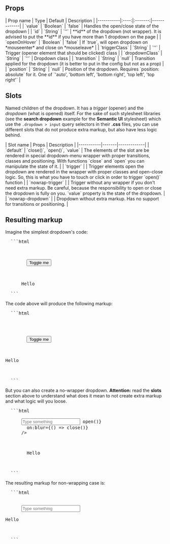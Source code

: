 <h2 id="props">Props</h2>

<div class="table">
  | Prop name | Type | Default | Description |
  |-----------|:----:|:-------:|-------------|
  | `value` | `Boolean` | `false` | Handles the open/close state of the dropdown |
  | `id` | `String` | `''` | **id** of the dropdown (not wrapper). It is advised to put the **id** if you have more than 1 dropdown on the page |
  | `openOnHover` | `Boolean` | `false` | If `true`, will open dropdown on *mouseenter* and close on *mouseleave* |
  | `triggerClass` | `String` | `''` | Trigger (opener element that should be clicked) class |
  | `dropdownClass` | `String` | `''` | Dropdown class |
  | `transition` | `String` | `null` | Transition applied for the dropdown (it is better to put in the config but not as a prop) |
  | `position` | `String` | `null` | Position of the dropdown. Requires `position: absolute` for it. One of `'auto', 'bottom left', 'bottom right', 'top left', 'top right'` |
</div>


<h2 id="slots">Slots</h2>

Named children of the dropdown. It has a *trigger* (opener) and the *dropdown* (what is opened) itself. For the
sake of such stylesheet libraries (see the **search dropdown** example for the **Semantic UI** stylesheet) which
use the `.dropdown > input` query selectors in their **.css** files, you can use different slots that do not
produce extra markup, but also have less logic behind.

<div class="table">
  | Slot name | Props | Description |
  |-----------|-------|-------------|
  | `default` | `close()`, `open()`, `value` | The elements of the slot are be rendered in special dropdown-menu wrapper with proper transitions, classes and positioning. With functions `close` and `open` you can manipulate the state of it. |
  | `trigger` |  | Trigger elements open the dropdown are rendered in the wrapper with proper classes and open-close logic. So, this is what you have to touch or click in order to trigger `open()` function |
  | `nowrap-trigger` |  | Trigger without any wrapper if you don't need extra markup. Be careful, because the responsibility to open or close the dropdown is fully on you. `value` property is the state of the dropdown.  |
  | `nowrap-dropdown` |  | Dropdown without extra markup. Has no support for transitions or positioning. |
</div>


<h2 id="markup">Resulting markup</h2>


Imagine the simplest dropdown's code:

<pre class="code">
  ```html
    <Dropdown id="my-dropdown">
      <div slot="trigger">
        <Button>Toggle me</Button>
      </div>
      
      Hello
    </Dropdown>
  ```
</pre>

The code above will produce the following markup:

<pre class="code">
  ```html
    <div class="your wrapper config-classes">
      <div class="trigger config-class">
        <button type="button">Toggle me</button>
      </div>
      <div class="dropdown config-class" id="my-dropdown">Hello</div>
    </div>
  ```
</pre>

But you can also create a no-wrapper dropdown. **Attention:** read the **slots** section above
to understand what does it mean to not create extra markup and what logic will you loose.

<pre class="code">
  ```html
    <Dropdown let:close let:open let:value>
      <input
        slot="nowrap-trigger"
        placeholder="Type something"
        class="search"
        on:focus={() => open()}
        on:blur={() => close()}
      />
    
      <div 
        slot="nowrap-dropdown"
        class="menu" 
        class:visible={value} 
        on:click="{() => close()}"
      >
        Hello
      </div>
    </Dropdown>
  ```
</pre>

The resulting markup for non-wrapping case is:

<pre class="code">
  ```html
    <div class="config-classes">
      <input class="search" placeholder="Type something"> 
      <div class="menu">Hello</div>
    </div>
  ```
</pre>

